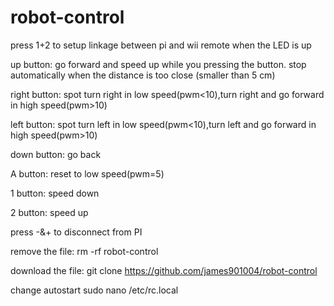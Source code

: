 # robot-control

press 1+2 to setup linkage between pi and wii remote when the LED is up

up button: go forward and speed up while you pressing the button. stop automatically when the distance is too close (smaller than 5 cm)

right button: spot turn right in low speed(pwm<10),turn right and go forward in high speed(pwm>10)

left button: spot turn left in low speed(pwm<10),turn left and go forward in high speed(pwm>10)

down button: go back

A button: reset to low speed(pwm=5)

1 button: speed down

2 button: speed up

press -&+ to disconnect from PI

remove the file: rm -rf robot-control

download the file: git clone https://github.com/james901004/robot-control

change autostart sudo nano /etc/rc.local
